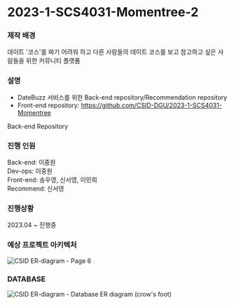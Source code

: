 # 2023-1-SCS4031-Momentree-2  

### 제작 배경    
데이트 '코스'를 짜기 어려워 하고 다른 사람들의 데이트 코스를 보고 참고하고 싶은 사람들을 위한 커뮤니티 플랫폼

### 설명  
- DateBuzz 서비스를 위한 Back-end repository/Recommendation repository  
- Front-end repository: https://github.com/CSID-DGU/2023-1-SCS4031-Momentree  

Back-end Repository  


### 진행 인원  
Back-end: 이중원  
Dev-ops: 이중원  
Front-end: 송우영, 신서영, 이민희  
Recommend: 신서영


### 진행상황  
2023.04 ~ 진행중


### 예상 프로젝트 아키텍처
![CSID ER-diagram - Page 6](https://github.com/CSID-DGU/2023-1-SCS4031-Momentree-2/assets/85065626/3adee09b-14dd-459a-b784-3320e6dd1cc1)


### DATABASE
![CSID ER-diagram - Database ER diagram (crow's foot)](https://github.com/CSID-DGU/2023-1-SCS4031-Momentree-2/assets/85065626/847e3038-4bc7-407e-8c85-9d3bfd7e75e5)
